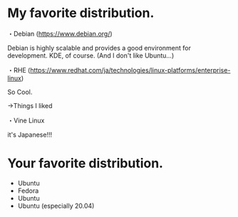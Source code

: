# My favorite distribution.

・Debian (https://www.debian.org/) 

Debian is highly scalable and provides a good environment for development. KDE, of course.
(And I don't like Ubuntu...)

・RHE (https://www.redhat.com/ja/technologies/linux-platforms/enterprise-linux)

So Cool.

→Things I liked

・Vine Linux

it's Japanese!!!

# Your favorite distribution.
- Ubuntu
- Fedora
- Ubuntu
- Ubuntu (especially 20.04)
